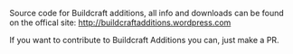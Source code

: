 Source code for Buildcraft additions, all info and downloads can be found on the offical site: http://buildcraftadditions.wordpress.com

If you want to contribute to Buildcraft Additions you can, just make a PR.